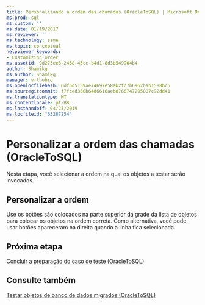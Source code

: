 ```yaml
---
title: Personalizando a ordem das chamadas (OracleToSQL) | Microsoft Docs
ms.prod: sql
ms.custom: ''
ms.date: 01/19/2017
ms.reviewer: ''
ms.technology: ssma
ms.topic: conceptual
helpviewer_keywords:
- Customizing order
ms.assetid: 9d273ee3-2438-45cc-b4d1-8d3b549904b4
author: Shamikg
ms.author: Shamikg
manager: v-thobro
ms.openlocfilehash: 6df6d5139ae74697e58ab2fc7b6962bab1588bc5
ms.sourcegitcommit: f7fced330b64d6616aeb8766747295807c92dd41
ms.translationtype: MT
ms.contentlocale: pt-BR
ms.lasthandoff: 04/23/2019
ms.locfileid: "63287254"
---
```

# <a name="customizing-calls-order-oracletosql"></a>Personalizar a ordem das chamadas (OracleToSQL)
Nesta etapa, você selecionar a ordem na qual os objetos a testar serão invocados.  
  
## <a name="customizing-order"></a>Personalizar a ordem  
Use os botões são colocados na parte superior da grade da lista de objetos para colocar os objetos na ordem correta. Como alternativa, você pode usar botões apareceram na direita quando a linha fica selecionada.  
  
## <a name="next-step"></a>Próxima etapa  
[Concluir a preparação do caso de teste &#40;OracleToSQL&#41;](../../ssma/oracle/finishing-test-case-preparation-oracletosql.md)  
  
## <a name="see-also"></a>Consulte também  
[Testar objetos de banco de dados migrados &#40;OracleToSQL&#41;](../../ssma/oracle/testing-migrated-database-objects-oracletosql.md)  
  
